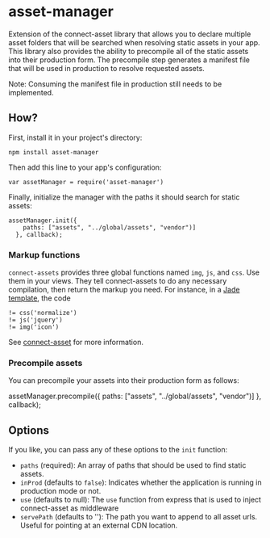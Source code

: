 # asset-manager

Extension of the connect-asset library that allows you to declare multiple asset folders that will be searched when
resolving static assets in your app.  This library also provides the ability to precompile all of the static assets
into their production form.  The precompile step generates a manifest file that will be used in production to resolve
requested assets.

Note: Consuming the manifest file in production still needs to be implemented.

## How?

First, install it in your project's directory:

    npm install asset-manager

Then add this line to your app's configuration:

    var assetManager = require('asset-manager')

Finally, initialize the manager with the paths it should search for static assets:

    assetManager.init({
        paths: ["assets", "../global/assets", "vendor")]
      }, callback);

### Markup functions

`connect-assets` provides three global functions named `img`, `js`, and `css`. Use them in your views. They tell connect-assets to do any necessary compilation, then return the markup you need. For instance, in a [Jade template](http://jade-lang.com/), the code

    != css('normalize')
    != js('jquery')
    != img('icon')

See [connect-asset](http://github.com/TrevorBurnham/connect-asset) for more information.

### Precompile assets

You can precompile your assets into their production form as follows:

  assetManager.precompile({
      paths: ["assets", "../global/assets", "vendor")]
    }, callback);

## Options

If you like, you can pass any of these options to the `init` function:

* `paths` (required): An array of paths that should be used to find static assets.
* `inProd` (defaults to `false`): Indicates whether the application is running in production mode or not. 
* `use` (defaults to null): The `use` function from express that is used to inject connect-asset as middleware
* `servePath` (defaults to ''): The path you want to append to all asset urls.  Useful for pointing at an external CDN location.